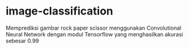 # image-classification
Memprediksi gambar rock paper scissor menggunakan Convolutional Neural Network dengan modul Tensorflow yang menghasilkan akurasi sebesar 0.99

